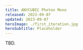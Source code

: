 ```yaml
---
title: ANYCUBIC Photon Mono
released: 2023-09-07
updated: 2023-09-07
heroImage: ./first_iteration.jpg
heroSubtitle: Placeholder
---
```


TBD.